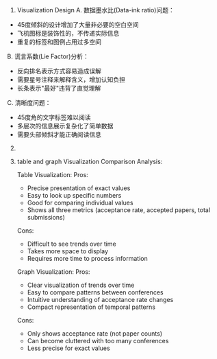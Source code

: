 1. Visualization Design
A. 数据墨水比(Data-ink ratio)问题：
- 45度倾斜的设计增加了大量非必要的空白空间
- 飞机图标是装饰性的，不传递实际信息
- 重复的标签和图例占用过多空间

B. 谎言系数(Lie Factor)分析：
- 反向排名表示方式容易造成误解
- 需要星号注释来解释含义，增加认知负担
- 长条表示"最好"违背了直觉理解

C. 清晰度问题：
- 45度角的文字标签难以阅读
- 多层次的信息展示复杂化了简单数据
- 需要头部倾斜才能正确阅读信息

2.




3. table and graph
Visualization Comparison Analysis:
    
    Table Visualization:
    Pros:
    - Precise presentation of exact values
    - Easy to look up specific numbers
    - Good for comparing individual values
    - Shows all three metrics (acceptance rate, accepted papers, total submissions)
    
    Cons:
    - Difficult to see trends over time
    - Takes more space to display
    - Requires more time to process information
    
    Graph Visualization:
    Pros:
    - Clear visualization of trends over time
    - Easy to compare patterns between conferences
    - Intuitive understanding of acceptance rate changes
    - Compact representation of temporal patterns
    
    Cons:
    - Only shows acceptance rate (not paper counts)
    - Can become cluttered with too many conferences
    - Less precise for exact values